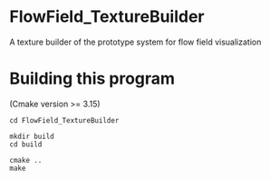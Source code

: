 # FlowField_TextureBuilder
A texture builder of the prototype system for flow field visualization

# Building this program
(Cmake version >= 3.15)

```
cd FlowField_TextureBuilder

mkdir build
cd build

cmake ..
make
```
